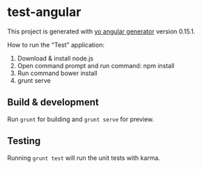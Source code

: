 # test-angular

This project is generated with [yo angular generator](https://github.com/yeoman/generator-angular)
version 0.15.1.

How to run the "Test" application:

1. Download & install node.js
2. Open command prompt and run command: npm install 
3. Run command bower install
4. grunt serve

## Build & development

Run `grunt` for building and `grunt serve` for preview.

## Testing

Running `grunt test` will run the unit tests with karma.
